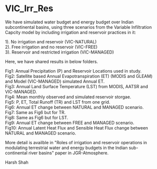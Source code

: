 # VIC_Irr_Res

We have simulated water budget and energy budget over Indian subcontinental basins, using three scenarios from the Variable Infiltration Capcity model by including irrigation and reservoir practices in it:

1). No irrigation and reservoir (VIC-NATURAL) <br />
2). Free irrigation and no reservoir (VIC-FREE) <br />
3). Reservoir and restricted irrigation (VIC-MANAGED)<br />

Here, we have shared results in below folders.

Fig1: Annual Precipitation (P) and Reservoir Locations used in study. <br />
Fig2: Satellite based Annual Evapotranspiration (ET) (MODIS and GLEAM) and Model (VIC-MANAGED) simulated Annual ET. <br />
Fig3: Annual Land Surface Temperature (LST) from MODIS, AATSR and VIC-MANAGED. <br />
Fig4: Mean monthly observed and simulated reservoir storgae. <br />
Fig5: P, ET, Total Runoff (TR) and LST from one grid. <br />
Fig6: Annual ET change between NATURAL and MANAGED scenario. <br />
Fig7: Same as Fig6 but for TR. <br /> 
Fig8: Same as Fig6 but for LST. <br />
Fig9: Annual ET change between FREE and MANAGED scenario. <br />
Fig10: Annual Latent Heat Flux and Sensible Heat Flux change between NATURAL and MANAGED scenario. <br />

More detail is availble in "Roles of irrigation and reservoir operations in modulating terrestrial water and energy budgets in the Indian sub-continental river basins" paper in JGR-Atmosphere. <br />

Harsh Shah
